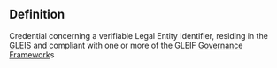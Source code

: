 ## Definition
Credential concerning a verifiable Legal Entity Identifier, residing in the [GLEIS](GLEIS) and compliant with one or more of the GLEIF [Governance Framework](governance-framework)s